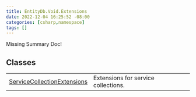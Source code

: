 ```yaml
---
title: EntityDb.Void.Extensions
date: 2022-12-04 16:25:52 -08:00
categories: [csharp,namespace]
tags: []
---
```


Missing Summary Doc!
## Classes
<table><tr><td><!--/posts/csharp.member.entitydb.void.extensions.servicecollectionextensions/--><a href='#'>ServiceCollectionExtensions</a></td><td>
Extensions for service collections.
</td></tr></table>
